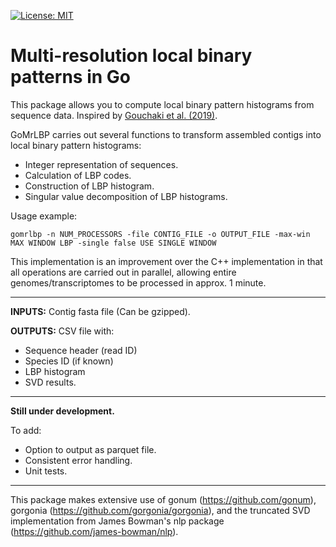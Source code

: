  [![License: MIT](https://img.shields.io/badge/License-MIT-yellow.svg)](https://opensource.org/licenses/MIT)

# Multi-resolution local binary patterns in Go

This package allows you to compute local binary pattern histograms from sequence data.
Inspired by [Gouchaki et al. (2019)](https://www.nature.com/articles/s41598-018-38197-9).

GoMrLBP carries out several functions to transform assembled contigs into local binary pattern histograms:
- Integer representation of sequences.
- Calculation of LBP codes.
- Construction of LBP histogram.
- Singular value decomposition of LBP histograms.

Usage example:
```
gomrlbp -n NUM_PROCESSORS -file CONTIG_FILE -o OUTPUT_FILE -max-win MAX WINDOW LBP -single false USE SINGLE WINDOW
```
This implementation is an improvement over the C++ implementation in that all operations are carried out in parallel, allowing entire genomes/transcriptomes to be processed in approx. 1 minute. 

----

**INPUTS:** Contig fasta file (Can be gzipped).

**OUTPUTS:** CSV file with:
- Sequence header (read ID)
- Species ID (if known)
- LBP histogram
- SVD results.

----

**Still under development.**

To add:
- Option to output as parquet file.
- Consistent error handling.
- Unit tests.

----

This package makes extensive use of gonum (https://github.com/gonum), gorgonia (https://github.com/gorgonia/gorgonia), and the truncated SVD implementation from James Bowman's nlp package (https://github.com/james-bowman/nlp).
